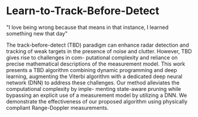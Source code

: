 # Learn-to-Track-Before-Detect
"I love being wrong because that means in that instance, I learned something new that day"


The track-before-detect (TBD) paradigm can enhance radar
detection and tracking of weak targets in the presence of noise
and clutter. However, TBD gives rise to challenges in com-
putational complexity and reliance on precise mathematical
descriptions of the measurement model. This work presents a
TBD algorithm combining dynamic programming and deep
learning, augmenting the Viterbi algorithm with a dedicated
deep neural network (DNN) to address these challenges. Our
method alleviates the computational complexity by imple-
menting state-aware pruning while bypassing an explicit use
of a measurement model by utilizing a DNN. We demonstrate
the effectiveness of our proposed algorithm using physically
compliant Range-Doppler measurements.

